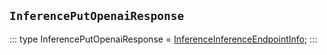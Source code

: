 ## `InferencePutOpenaiResponse`
:::
type InferencePutOpenaiResponse = [InferenceInferenceEndpointInfo](./InferenceInferenceEndpointInfo.md);
:::
